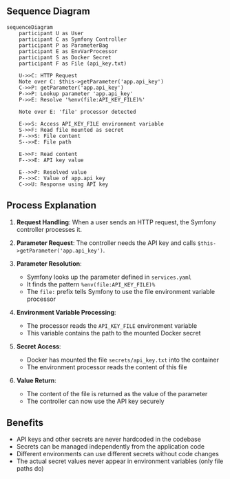 ## Sequence Diagram

```mermaid
sequenceDiagram
    participant U as User
    participant C as Symfony Controller
    participant P as ParameterBag
    participant E as EnvVarProcessor
    participant S as Docker Secret
    participant F as File (api_key.txt)
    
    U->>C: HTTP Request
    Note over C: $this->getParameter('app.api_key')
    C->>P: getParameter('app.api_key')
    P->>P: Lookup parameter 'app.api_key'
    P->>E: Resolve '%env(file:API_KEY_FILE)%'
    
    Note over E: 'file' processor detected
    
    E->>S: Access API_KEY_FILE environment variable
    S->>F: Read file mounted as secret
    F-->>S: File content
    S-->>E: File path
    
    E->>F: Read content
    F-->>E: API key value
    
    E-->>P: Resolved value
    P-->>C: Value of app.api_key
    C->>U: Response using API key
```

## Process Explanation

1. **Request Handling**: When a user sends an HTTP request, the Symfony controller processes it.

2. **Parameter Request**: The controller needs the API key and calls `$this->getParameter('app.api_key')`.

3. **Parameter Resolution**:
    - Symfony looks up the parameter defined in `services.yaml`
    - It finds the pattern `%env(file:API_KEY_FILE)%`
    - The `file:` prefix tells Symfony to use the file environment variable processor

4. **Environment Variable Processing**:
    - The processor reads the `API_KEY_FILE` environment variable
    - This variable contains the path to the mounted Docker secret

5. **Secret Access**:
    - Docker has mounted the file `secrets/api_key.txt` into the container
    - The environment processor reads the content of this file

6. **Value Return**:
    - The content of the file is returned as the value of the parameter
    - The controller can now use the API key securely

## Benefits

- API keys and other secrets are never hardcoded in the codebase
- Secrets can be managed independently from the application code
- Different environments can use different secrets without code changes
- The actual secret values never appear in environment variables (only file paths do)
